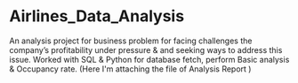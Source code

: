 # Airlines_Data_Analysis
   An analysis project for business problem for facing challenges the company’s profitability under pressure & and seeking 
   ways to address this issue. Worked with SQL & Python for database fetch, perform Basic analysis & Occupancy rate.
   (Here I'm attaching the file of Analysis Report )

